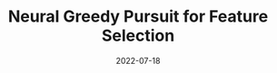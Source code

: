 ---
title: "Neural Greedy Pursuit for Feature Selection"
collection: publications
permalink: /publication/22-07-18-ngp
excerpt: "We propose a greedy algorithm to select N important features among P input features for a non-linear prediction problem. The features are selected one by one sequentially, in an iterative loss minimization procedure. We use neural networks as predictors in the algorithm to compute the loss and hence, we refer to our method as neural greedy pursuit (NGP). NGP is efficient in selecting N features when N≪P , and it provides a notion of feature importance in a descending order following the sequential selection procedure. We experimentally show that NGP provides better performance than several feature selection methods such as DeepLIFT and Drop-one-out loss. In addition, we experimentally show a phase transition behavior in which perfect selection of all N features without false positives is possible when the training data size exceeds a threshold."
date: 2022-07-18
venue: 'IJCNN'
paperurl: 'https://mrsandipandas.github.io/files/ngp.pdf'
citation: 'S. Das, A. M. Javid, P. B. Gohain, Y. C. Eldar and S. Chatterjee, "Neural Greedy Pursuit for Feature Selection," <i>International Joint Conference on Neural Networks (IJCNN)</i>, 2022, pp. 1-7.'
---